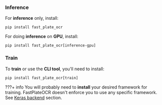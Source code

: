### Inference

For **inference** only, install:

```shell
pip install fast_plate_ocr
```

For doing **inference** on **GPU**, install:

```shell
pip install fast_plate_ocr[inference-gpu]
```

### Train

To **train** or use the **CLI tool**, you'll need to install:

```shell
pip install fast_plate_ocr[train]
```

???+ info
    You will probably need to **install** your desired framework for training. FastPlateOCR doesn't
    enforce you to use any specific framework. See [Keras backend](usage.md#keras-backend) section.
